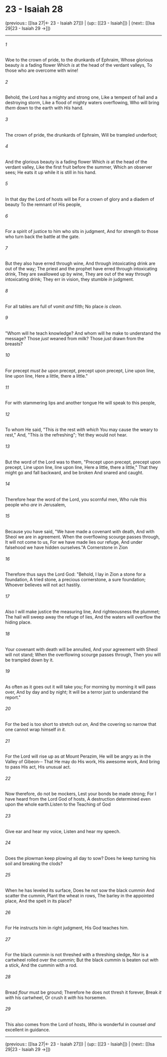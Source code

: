 # 23 - Isaiah 28

(previous:: [[Isa 27|← 23 - Isaiah 27]]) | (up:: [[23 - Isaiah]]) | (next:: [[Isa 29|23 - Isaiah 29 →]])

***


###### 1 
Woe to the crown of pride, to the drunkards of Ephraim, Whose glorious beauty _is_ a fading flower Which _is_ at the head of the verdant valleys, To those who are overcome with wine! 

###### 2 
Behold, the Lord has a mighty and strong one, Like a tempest of hail and a destroying storm, Like a flood of mighty waters overflowing, Who will bring _them_ down to the earth with _His_ hand. 

###### 3 
The crown of pride, the drunkards of Ephraim, Will be trampled underfoot; 

###### 4 
And the glorious beauty is a fading flower Which _is_ at the head of the verdant valley, Like the first fruit before the summer, Which an observer sees; He eats it up while it is still in his hand. 

###### 5 
In that day the Lord of hosts will be For a crown of glory and a diadem of beauty To the remnant of His people, 

###### 6 
For a spirit of justice to him who sits in judgment, And for strength to those who turn back the battle at the gate. 

###### 7 
But they also have erred through wine, And through intoxicating drink are out of the way; The priest and the prophet have erred through intoxicating drink, They are swallowed up by wine, They are out of the way through intoxicating drink; They err in vision, they stumble _in_ judgment. 

###### 8 
For all tables are full of vomit _and_ filth; No place _is clean._ 

###### 9 
"Whom will he teach knowledge? And whom will he make to understand the message? Those _just_ weaned from milk? Those _just_ drawn from the breasts? 

###### 10 
For precept _must be_ upon precept, precept upon precept, Line upon line, line upon line, Here a little, there a little." 

###### 11 
For with stammering lips and another tongue He will speak to this people, 

###### 12 
To whom He said, "This _is_ the rest _with which_ You may cause the weary to rest," And, "This _is_ the refreshing"; Yet they would not hear. 

###### 13 
But the word of the Lord was to them, "Precept upon precept, precept upon precept, Line upon line, line upon line, Here a little, there a little," That they might go and fall backward, and be broken And snared and caught. 

###### 14 
Therefore hear the word of the Lord, you scornful men, Who rule this people who _are_ in Jerusalem, 

###### 15 
Because you have said, "We have made a covenant with death, And with Sheol we are in agreement. When the overflowing scourge passes through, It will not come to us, For we have made lies our refuge, And under falsehood we have hidden ourselves."A Cornerstone in Zion 

###### 16 
Therefore thus says the Lord God: "Behold, I lay in Zion a stone for a foundation, A tried stone, a precious cornerstone, a sure foundation; Whoever believes will not act hastily. 

###### 17 
Also I will make justice the measuring line, And righteousness the plummet; The hail will sweep away the refuge of lies, And the waters will overflow the hiding place. 

###### 18 
Your covenant with death will be annulled, And your agreement with Sheol will not stand; When the overflowing scourge passes through, Then you will be trampled down by it. 

###### 19 
As often as it goes out it will take you; For morning by morning it will pass over, And by day and by night; It will be a terror just to understand the report." 

###### 20 
For the bed is too short to stretch out _on,_ And the covering so narrow that one cannot wrap himself _in it._ 

###### 21 
For the Lord will rise up as _at_ Mount Perazim, He will be angry as in the Valley of Gibeon-- That He may do His work, His awesome work, And bring to pass His act, His unusual act. 

###### 22 
Now therefore, do not be mockers, Lest your bonds be made strong; For I have heard from the Lord God of hosts, A destruction determined even upon the whole earth.Listen to the Teaching of God 

###### 23 
Give ear and hear my voice, Listen and hear my speech. 

###### 24 
Does the plowman keep plowing all day to sow? Does he keep turning his soil and breaking the clods? 

###### 25 
When he has leveled its surface, Does he not sow the black cummin And scatter the cummin, Plant the wheat in rows, The barley in the appointed place, And the spelt in its place? 

###### 26 
For He instructs him in right judgment, His God teaches him. 

###### 27 
For the black cummin is not threshed with a threshing sledge, Nor is a cartwheel rolled over the cummin; But the black cummin is beaten out with a stick, And the cummin with a rod. 

###### 28 
Bread _flour_ must be ground; Therefore he does not thresh it forever, Break _it with_ his cartwheel, Or crush it _with_ his horsemen. 

###### 29 
This also comes from the Lord of hosts, _Who_ is wonderful in counsel _and_ excellent in guidance.

***

(previous:: [[Isa 27|← 23 - Isaiah 27]]) | (up:: [[23 - Isaiah]]) | (next:: [[Isa 29|23 - Isaiah 29 →]])
